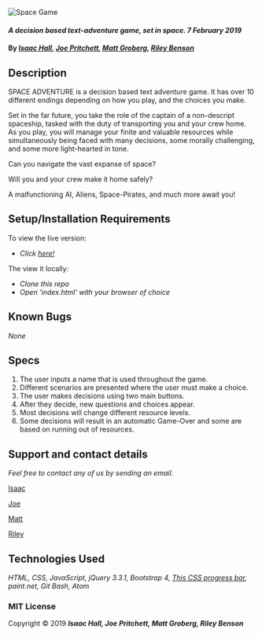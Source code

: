 ![Space Game](https://raw.githubusercontent.com/grobergm/spaceGame/master/img/logo.png)
#### _A decision based text-adventure game, set in space. 7 February 2019_

#### By _**[Isaac Hall](https://github.com/isaacCDhall), [Joe Pritchett](https://github.com/joepritch), [Matt Groberg](https://github.com/grobergm), [Riley Benson](https://github.com/ryguybenson)**_

## Description

SPACE ADVENTURE is a decision based text adventure game. It has over 10 different endings depending on how you play, and the choices you make.

Set in the far future, you take the role of the captain of a non-descript spaceship, tasked with the duty of transporting you and your crew home. As you play, you will manage your finite and valuable resources while simultaneously being faced with many decisions, some morally challenging, and some more light-hearted in tone.

Can you navigate the vast expanse of space?

Will you and your crew make it home safely?

A malfunctioning AI, Aliens, Space-Pirates, and much more await you!

## Setup/Installation Requirements
To view the live version:
* _Click [here!](https://grobergm.github.io/spaceGame/)_

The view it locally:
* _Clone this repo_
* _Open 'index.html' with your browser of choice_

## Known Bugs

_None_

## Specs
1.  The user inputs a name that is used throughout the game.
2.  Different scenarios are presented where the user must make a choice.
3.  The user makes decisions using two main buttons.
5.  After they decide, new questions and choices appear.
6.  Most decisions will change different resource levels.
7.  Some decisions will result in an automatic Game-Over and some are based on running out of resources.

## Support and contact details

_Feel free to contact any of us by sending an email._

[Isaac](mailto:isaacdehall@gmail.com)

[Joe](mailto:joempritchett@gmail.com)

[Matt](mailto:grobergmg@gmail.com)

[Riley](mailto:ryguybenson@yahoo.com)

## Technologies Used

_HTML, CSS, JavaScript, jQuery 3.3.1, Bootstrap 4, [This CSS progress bar](https://www.cssscript.com/pure-css-circular-percentage-bar/), paint.net, Git Bash, Atom_

### MIT License

Copyright © 2019 **_Isaac Hall, Joe Pritchett, Matt Groberg, Riley Benson_**
